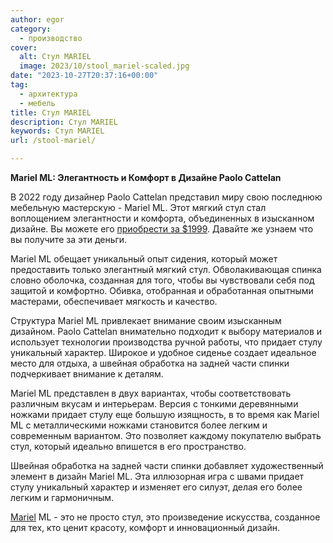 ```yaml
---
author: egor
category:
  - производство
cover:
  alt: Стул MARIEL
  image: 2023/10/stool_mariel-scaled.jpg
date: "2023-10-27T20:37:16+00:00"
tag:
  - архитектура
  - мебель
title: Стул MARIEL
description: Стул MARIEL
keywords: Стул MARIEL
url: /stool-mariel/

---
```

**Mariel ML: Элегантность и Комфорт в Дизайне Paolo Cattelan**

В 2022 году дизайнер Paolo Cattelan представил миру свою последнюю мебельную мастерскую - Mariel ML. Этот мягкий стул стал воплощением элегантности и комфорта, объединенных в изысканном дизайне. Вы можете его [приобрести за $1999](https://www.cattelanitalia.com/ru/products/C5FB1717-9661-4CF1-979C-BED5F0727711?c=5). Давайте же узнаем что вы получите за эти деньги.

Mariel ML обещает уникальный опыт сидения, который может предоставить только элегантный мягкий стул. Обволакивающая спинка словно оболочка, созданная для того, чтобы вы чувствовали себя под защитой и комфортно. Обивка, отобранная и обработанная опытными мастерами, обеспечивает мягкость и качество.

Структура Mariel ML привлекает внимание своим изысканным дизайном. Paolo Cattelan внимательно подходит к выбору материалов и использует технологии производства ручной работы, что придает стулу уникальный характер. Широкое и удобное сиденье создает идеальное место для отдыха, а швейная обработка на задней части спинки подчеркивает внимание к деталям.

Mariel ML представлен в двух вариантах, чтобы соответствовать различным вкусам и интерьерам. Версия с тонкими деревянными ножками придает стулу еще большую изящность, в то время как Mariel ML с металлическими ножками становится более легким и современным вариантом. Это позволяет каждому покупателю выбрать стул, который идеально впишется в его пространство.

Швейная обработка на задней части спинки добавляет художественный элемент в дизайн Mariel ML. Эта иллюзорная игра с швами придает стулу уникальный характер и изменяет его силуэт, делая его более легким и гармоничным.

[Mariel](/mariel/) ML - это не просто стул, это произведение искусства, созданное для тех, кто ценит красоту, комфорт и инновационный дизайн.
